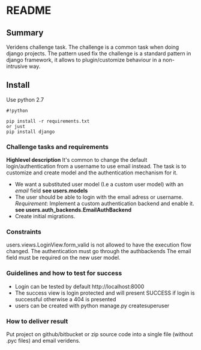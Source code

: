 # README #


## Summary ##
Veridens challenge task.
The challenge is a common task when doing django projects. 
The pattern used fix the challenge is a standard pattern in django framework, it 
allows to plugin/customize behaviour in a non-intrusive way.

## Install ##

Use python 2.7
```
#!python

pip install -r requirements.txt
or just
pip install django

```

### Challenge tasks and requirements ###

**Highlevel description**
It's common to change the default login/authentication from a username to use email instead. 
The task is to customize and create model and the authentication mechanism for it.

* We want a substituted user model (I.e a custom user model) with an *email* field **see users.models**
* The user should be able to login with the email adress or username. *Requirement*: Implement a custom authentication backend and enable it. **see users.auth_backends.EmailAuthBackend**
* Create initial migrations. 

### Constraints ###
users.views.LoginView.form_valid is not allowed to have the execution flow changed. The authentication must go through the authbackends
The email field must be required on the new user model.

### Guidelines and how to test for success ###

* Login can be tested by default http://localhost:8000
* The success view is login protected and will present SUCCESS if login is successful otherwise a 404 is presented
* users can be created with python manage.py createsuperuser

### How to deliver result ###
Put project on github/bitbucket or zip source code into a single file (without .pyc files)
and email veridens.

